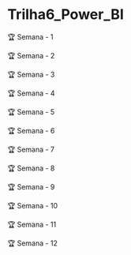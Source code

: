 # Trilha6_Power_BI

🏆 Semana - 1

🏆 Semana - 2

🏆 Semana - 3

🏆 Semana - 4

🏆 Semana - 5

🏆 Semana - 6

🏆 Semana - 7

🏆 Semana - 8

🏆 Semana - 9

🏆 Semana - 10

🏆 Semana - 11

🏆 Semana - 12

